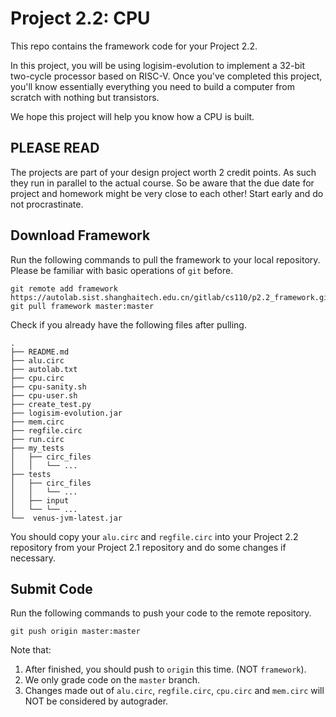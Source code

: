 # Project 2.2: CPU

This repo contains the framework code for your Project 2.2.

In this project, you will be using logisim-evolution to implement a 32-bit two-cycle processor based on RISC-V. Once you've completed this project, you'll know essentially everything you need to build a computer from scratch with nothing but transistors.

We hope this project will help you know how a CPU is built.

## PLEASE READ

The projects are part of your design project worth 2 credit points. As such they run in parallel to the actual course. So be aware that the due date for project and homework might be very close to each other! Start early and do not procrastinate. 

## Download Framework

Run the following commands to pull the framework to your local repository. Please be familiar with basic operations of `git` before.

```
git remote add framework https://autolab.sist.shanghaitech.edu.cn/gitlab/cs110/p2.2_framework.git
git pull framework master:master
```

Check if you already have the following files after pulling.

```
.
├── README.md
├── alu.circ
├── autolab.txt
├── cpu.circ
├── cpu-sanity.sh
├── cpu-user.sh
├── create_test.py
├── logisim-evolution.jar
├── mem.circ
├── regfile.circ
├── run.circ
├── my_tests
│   ├── circ_files
│   │   └── ...
├── tests
│   ├── circ_files
│   │   └── ...
│   ├── input
│   └── └── ...
└──  venus-jvm-latest.jar
```
You should copy your `alu.circ` and `regfile.circ` into your Project 2.2 repository from your Project 2.1 repository and do some changes if necessary.

## Submit Code

Run the following commands to push your code to the remote repository.

```
git push origin master:master
```

Note that:
1. After finished, you should push to `origin` this time. (NOT `framework`).
2. We only grade code on the `master` branch.
3. Changes made out of `alu.circ`, `regfile.circ`, `cpu.circ` and `mem.circ` will NOT be considered by autograder.
